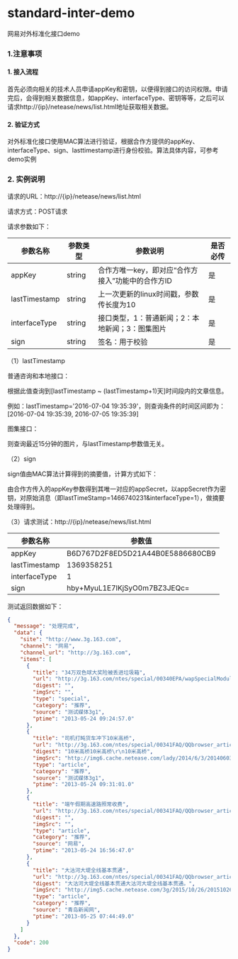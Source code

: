 # standard-inter-demo
网易对外标准化接口demo

### 1.注意事项

#### 1. 接入流程
首先必须向相关的技术人员申请appKey和密钥，以便得到接口的访问权限。申请完后，会得到相关数据信息，如appKey、interfaceType、密钥等等，之后可以请求http://{ip}/netease/news/list.html地址获取相关数据。

#### 2. 验证方式
对外标准化接口使用MAC算法进行验证，根据合作方提供的appKey、interfaceType、sign、lasttimestamp进行身份校验。算法具体内容，可参考demo实例

### 2. 实例说明

请求的URL：http://{ip}/netease/news/list.html

请求方式：POST请求

请求参数如下：

参数名称| 参数类型 | 参数说明 | 是否必传
---|--- | --- | ---|
appKey | string | 合作方唯一key，即对应“合作方接入”功能中的合作方ID | 是
lastTimestamp | string | 上一次更新的linux时间戳，参数传长度为10 | 是
interfaceType | string | 接口类型，1：普通新闻；2：本地新闻；3：图集图片 | 是
sign | string | 签名：用于校验 | 是

（1）lastTimestamp

普通咨询和本地接口：

根据此值查询到[lastTimestamp ~ (lastTimestamp+1)天]时间段内的文章信息。

例如：lastTimestamp='2016-07-04 19:35:39'，则查询条件的时间区间即为：[2016-07-04 19:35:39, 2016-07-05 19:35:39]

图集接口：

则查询最近15分钟的图片，与lastTimestamp参数值无关。

（2）sign

sign值由MAC算法计算得到的摘要值，计算方式如下：

   由合作方传入的appKey参数得到其唯一对应的appSecret，以appSecret作为密钥，对原始消息（即lastTimeStamp=1466740231&interfaceType=1），做摘要处理得到。


（3）请求测试：http://{ip}/netease/news/list.html

参数名称| 参数值
---| ---|
appKey	| B6D767D2F8ED5D21A44B0E5886680CB9
lastTimestamp	| 1369358251
interfaceType	| 1
sign	| hby+MyuL1E7lKjSyO0m7BZ3JEQc=


测试返回数据如下：
```json
{
  "message": "处理完成",
  "data": {
    "site": "http://www.3g.163.com",
    "channel": "网易",
    "channel_url": "http://3g.163.com",
    "items": [
      {
        "title": "34万双色球大奖险被丢进垃圾箱",
        "url": "http://3g.163.com/ntes/special/00340EPA/wapSpecialModule.html?qd=yidong?sid=S1447212645197",
        "digest": "",
        "imgSrc": "",
        "type": "special",
        "category": "推荐",
        "source": "测试媒体3g1",
        "ptime": "2013-05-24 09:24:57.0"
      },
      {
        "title": "司机打盹货车冲下10米高桥",
        "url": "http://3g.163.com/ntes/special/00341FAQ/QQbrowser_article.html?qd=yidong&docid=8VKMUH640402001B",
        "digest": "10米高桥10米高桥\r\n10米高桥",
        "imgSrc": "http://img6.cache.netease.com/lady/2014/6/3/201406031036142ae09.jpg",
        "type": "article",
        "category": "推荐",
        "source": "测试媒体3g1",
        "ptime": "2013-05-24 09:31:01.0"
      },
      {
        "title": "端午假期高速路照常收费",
        "url": "http://3g.163.com/ntes/special/00341FAQ/QQbrowser_article.html?qd=yidong&docid=8VLGEOHB0402001B",
        "digest": "",
        "imgSrc": "",
        "type": "article",
        "category": "推荐",
        "source": "网易",
        "ptime": "2013-05-24 16:56:47.0"
      },
      {
        "title": "大沽河大堤全线基本贯通",
        "url": "http://3g.163.com/ntes/special/00341FAQ/QQbrowser_article.html?qd=yidong&docid=8VN38PVV0402001B",
        "digest": "大沽河大堤全线基本贯通大沽河大堤全线基本贯通。",
        "imgSrc": "http://img5.cache.netease.com/3g/2015/10/26/20151026123056c0d46.jpg",
        "type": "article",
        "category": "推荐",
        "source": "青岛新闻网",
        "ptime": "2013-05-25 07:44:49.0"
      }
    ]
  },
  "code": 200
}
```



